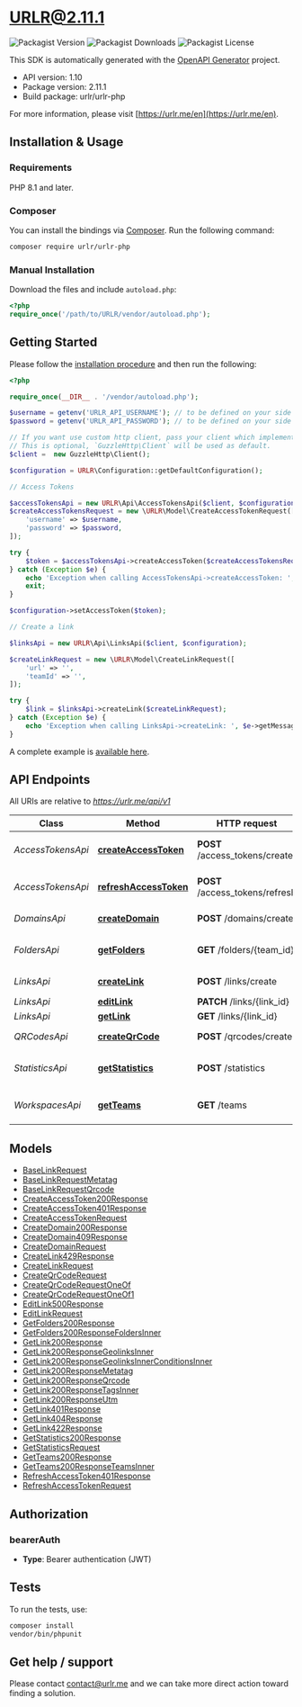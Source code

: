# URLR@2.11.1

![Packagist Version](https://img.shields.io/packagist/v/urlr/urlr-php) ![Packagist Downloads](https://img.shields.io/packagist/dm/urlr/urlr-php) ![Packagist License](https://img.shields.io/packagist/l/urlr/urlr-php)

This SDK is automatically generated with the [OpenAPI Generator](https://openapi-generator.tech) project.

- API version: 1.10
- Package version: 2.11.1
- Build package: urlr/urlr-php

For more information, please visit [https://urlr.me/en](https://urlr.me/en).

## Installation & Usage

### Requirements

PHP 8.1 and later.

### Composer

You can install the bindings via [Composer](http://getcomposer.org/). Run the following command:

```bash
composer require urlr/urlr-php
```

### Manual Installation

Download the files and include `autoload.php`:

```php
<?php
require_once('/path/to/URLR/vendor/autoload.php');
```

## Getting Started

Please follow the [installation procedure](#installation--usage) and then run the following:

```php
<?php

require_once(__DIR__ . '/vendor/autoload.php');

$username = getenv('URLR_API_USERNAME'); // to be defined on your side
$password = getenv('URLR_API_PASSWORD'); // to be defined on your side

// If you want use custom http client, pass your client which implements `GuzzleHttp\ClientInterface`.
// This is optional, `GuzzleHttp\Client` will be used as default.
$client =  new GuzzleHttp\Client();

$configuration = URLR\Configuration::getDefaultConfiguration();

// Access Tokens

$accessTokensApi = new URLR\Api\AccessTokensApi($client, $configuration);
$createAccessTokensRequest = new \URLR\Model\CreateAccessTokenRequest([
    'username' => $username,
    'password' => $password,
]);

try {
    $token = $accessTokensApi->createAccessToken($createAccessTokensRequest)->getToken();
} catch (Exception $e) {
    echo 'Exception when calling AccessTokensApi->createAccessToken: ', $e->getMessage(), PHP_EOL;
    exit;
}

$configuration->setAccessToken($token);

// Create a link

$linksApi = new URLR\Api\LinksApi($client, $configuration);

$createLinkRequest = new \URLR\Model\CreateLinkRequest([
    'url' => '',
    'teamId' => '',
]);

try {
    $link = $linksApi->createLink($createLinkRequest);
} catch (Exception $e) {
    echo 'Exception when calling LinksApi->createLink: ', $e->getMessage(), PHP_EOL;
}
```

A complete example is [available here](examples/example1.php).

## API Endpoints

All URIs are relative to *https://urlr.me/api/v1*

Class | Method | HTTP request | Description
------------ | ------------- | ------------- | -------------
*AccessTokensApi* | [**createAccessToken**](docs/Api/AccessTokensApi.md#createaccesstoken) | **POST** /access_tokens/create | Get an access token
*AccessTokensApi* | [**refreshAccessToken**](docs/Api/AccessTokensApi.md#refreshaccesstoken) | **POST** /access_tokens/refresh | Refresh an access token
*DomainsApi* | [**createDomain**](docs/Api/DomainsApi.md#createdomain) | **POST** /domains/create | Create a domain
*FoldersApi* | [**getFolders**](docs/Api/FoldersApi.md#getfolders) | **GET** /folders/{team_id} | Get folders of workspace
*LinksApi* | [**createLink**](docs/Api/LinksApi.md#createlink) | **POST** /links/create | Create a link
*LinksApi* | [**editLink**](docs/Api/LinksApi.md#editlink) | **PATCH** /links/{link_id} | Edit a link
*LinksApi* | [**getLink**](docs/Api/LinksApi.md#getlink) | **GET** /links/{link_id} | Get a link
*QRCodesApi* | [**createQrCode**](docs/Api/QRCodesApi.md#createqrcode) | **POST** /qrcodes/create | Create a QR Code
*StatisticsApi* | [**getStatistics**](docs/Api/StatisticsApi.md#getstatistics) | **POST** /statistics | Get statistics of a link
*WorkspacesApi* | [**getTeams**](docs/Api/WorkspacesApi.md#getteams) | **GET** /teams | Get workspaces of user


## Models

- [BaseLinkRequest](docs/Model/BaseLinkRequest.md)
- [BaseLinkRequestMetatag](docs/Model/BaseLinkRequestMetatag.md)
- [BaseLinkRequestQrcode](docs/Model/BaseLinkRequestQrcode.md)
- [CreateAccessToken200Response](docs/Model/CreateAccessToken200Response.md)
- [CreateAccessToken401Response](docs/Model/CreateAccessToken401Response.md)
- [CreateAccessTokenRequest](docs/Model/CreateAccessTokenRequest.md)
- [CreateDomain200Response](docs/Model/CreateDomain200Response.md)
- [CreateDomain409Response](docs/Model/CreateDomain409Response.md)
- [CreateDomainRequest](docs/Model/CreateDomainRequest.md)
- [CreateLink429Response](docs/Model/CreateLink429Response.md)
- [CreateLinkRequest](docs/Model/CreateLinkRequest.md)
- [CreateQrCodeRequest](docs/Model/CreateQrCodeRequest.md)
- [CreateQrCodeRequestOneOf](docs/Model/CreateQrCodeRequestOneOf.md)
- [CreateQrCodeRequestOneOf1](docs/Model/CreateQrCodeRequestOneOf1.md)
- [EditLink500Response](docs/Model/EditLink500Response.md)
- [EditLinkRequest](docs/Model/EditLinkRequest.md)
- [GetFolders200Response](docs/Model/GetFolders200Response.md)
- [GetFolders200ResponseFoldersInner](docs/Model/GetFolders200ResponseFoldersInner.md)
- [GetLink200Response](docs/Model/GetLink200Response.md)
- [GetLink200ResponseGeolinksInner](docs/Model/GetLink200ResponseGeolinksInner.md)
- [GetLink200ResponseGeolinksInnerConditionsInner](docs/Model/GetLink200ResponseGeolinksInnerConditionsInner.md)
- [GetLink200ResponseMetatag](docs/Model/GetLink200ResponseMetatag.md)
- [GetLink200ResponseQrcode](docs/Model/GetLink200ResponseQrcode.md)
- [GetLink200ResponseTagsInner](docs/Model/GetLink200ResponseTagsInner.md)
- [GetLink200ResponseUtm](docs/Model/GetLink200ResponseUtm.md)
- [GetLink401Response](docs/Model/GetLink401Response.md)
- [GetLink404Response](docs/Model/GetLink404Response.md)
- [GetLink422Response](docs/Model/GetLink422Response.md)
- [GetStatistics200Response](docs/Model/GetStatistics200Response.md)
- [GetStatisticsRequest](docs/Model/GetStatisticsRequest.md)
- [GetTeams200Response](docs/Model/GetTeams200Response.md)
- [GetTeams200ResponseTeamsInner](docs/Model/GetTeams200ResponseTeamsInner.md)
- [RefreshAccessToken401Response](docs/Model/RefreshAccessToken401Response.md)
- [RefreshAccessTokenRequest](docs/Model/RefreshAccessTokenRequest.md)

## Authorization


### bearerAuth

- **Type**: Bearer authentication (JWT)


## Tests

To run the tests, use:

```bash
composer install
vendor/bin/phpunit
```

## Get help / support

Please contact [contact@urlr.me](mailto:contact@urlr.me?subject=[GitHub]%urlr-php) and we can take more direct action toward finding a solution.
